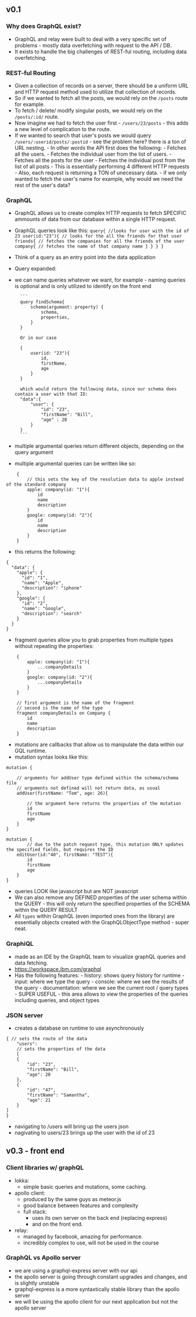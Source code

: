 ## v0.1

### Why does GraphQL exist?

* GraphQL and relay were built to deal with a very specific set of problems - mostly data overfetching with request to the API / DB.
* It exists to handle the big challenges of REST-ful routing, including data overfetching.

### REST-ful Routing

* Given a collection of records on a server, there should be a uniform URL and HTTP request method used to utilize that collection of records.
* So if we wanted to fetch all the posts, we would rely on the `/posts` route for example.
* To fetch / delete/ modify singular posts, we would rely on the `/posts/:id/` route.
* Now imagine we had to fetch the user first - `/users/23/posts` - this adds a new level of complication to the route.
* If we wanted to search that user's posts we would query `/users/:userid/posts/:postid` - see the problem here? there is a ton of URL nesting. - In other words the API first does the following: - Fetches all the users. - Fetches the individual user from the list of users. - Fetches all the posts for the user - Fetches the individual post from the list of all posts - This is essentially performing 4 different HTTP requests - Also, each request is returning a TON of unecessary data. - if we only wanted to fetch the user's name for example, why would we need the rest of the user's data?

### GraphQL

* GraphQL allows us to create complex HTTP requests to fetch SPECIFIC ammounts of data from our database within a single HTTP request.
* GraphQL queries look like this: `query{ //looks for user with the id of 23 user(id:"23"){ // looks for the all the friends for that user friends{ // fetches the companies for all the friends of the user company{ // fetches the name of that company name } } } }`
* Think of a query as an entry point into the data application
* Query expanded:
* we can name queries whatever we want, for example - naming queries is optional and is only utilized to identify on the front end

      	```
      	query findSchema{
      		schema(argument: property) {
      			schema,
      			properties,
      		}
      	}

      	Or in our case

      	{
      		user(id: "23"){
      			id,
      			firstName,
      			age
      		}
      	}

      	which would return the following data, since our schema does contain a user with that ID:
      	"data":{
      		"user": {
      			"id": "23",
      			"firstName": "Bill",
      			"age" : 20
      		}
      	}
      	```

* multiple argumental queries return different objects, depending on the query argument
* multiple argumental queries can be written like so:

```
	{
		// this sets the key of the resolution data to apple instead of the standard company
		apple: company(id: "1"){
			id
			name
			description
		}
		google: company(id: "2"){
			id
			name
			description
		}
	}
```

* this returns the following:

```
{
  "data": {
    "apple": {
      "id": "1",
      "name": "Apple",
      "description": "iphone"
    },
    "google": {
      "id": "2",
      "name": "Google",
      "description": "search"
    }
  }
}
```

* fragment queries allow you to grab properties from multiple types without repeating the properties:

```
	{
		apple: company(id: "1"){
			...companyDetails
		}
		google: company(id: "2"){
			...companyDetails
		}
	}

	// first argument is the name of the fragment
	// second is the name of the type
	fragment companyDetails on Company {
		id
		name
		description
	}
```

* mutations are callbacks that allow us to manipulate the data within our GQL runtime.
* mutation syntax looks like this:

```
mutation {

	// arguments for addUser type defined within the schema/schema file
	// arguments not defined will not return data, as usual
	addUser(firstName: "Tom", age: 26){

		// the argument here returns the properties of the mutation
		id
		firstName
		age
	}
}

mutation {
		// due to the patch request type, this mutation ONLY updates the specified fields, but requires the ID
	editUser(id:"40", firstName: "TEST"){
		id
		firstName
		age
	}
}
```

* queries LOOK like javascript but are NOT javascript
* We can also remove any DEFINED properties of the user schema within the QUERY - this will only return the specified properties of the SCHEMA within the QUERY RESULT
* All `types` within GraphQL (even imported ones from the library) are essentially objects created with the GraphQLObjectType method - super neat.

### GraphiQL

* made as an IDE by the GraphQL team to visualize graphQL queries and data fetching.
* https://workspace.ibm.com/graphql
* Has the following features: - history: shows query history for runtime - input: where we type the query - console: where we see the results of the query - documentation: where we see the current root / query types - SUPER USEFUL - this area allows to view the properties of the queries including queries, and object types

### JSON server

* creates a database on runtime to use asynchronously

```
{ // sets the route of the data
	"users":
	// sets the properties of the data
	[
	{
		"id": "23",
		"firstName": "Bill",
		"age": 20
	},
	{
		"id": "47",
		"firstName": "Samantha",
		"age": 21
	}
]
}
```

* navigating to /users will bring up the users json
* nagivating to users/23 brings up the user with the id of 23

## v0.3 - front end

### Client libraries w/ graphQL

- lokka:
	+ simple basic queries and mutations, some caching.
- apollo client:
	+ produced by the same guys as meteor.js
	+ good balance between features and complexity
	+ full stack:
		+ uses its own server on the back end (replacing express)
		+ and on the front end.
- relay:
	+ managed by facebook, amazing for performance.
	+ incredibly complex to use, will not be used in the course


### GraphQL vs Apollo server

- we are using a graphql-express server with our api
- the apollo server is going through constant upgrades and changes, and is slightly unstable
- graphql-express is a more syntaxtically stable library than the apollo server
- we will be using the apollo client for our next application but not the apollo server
